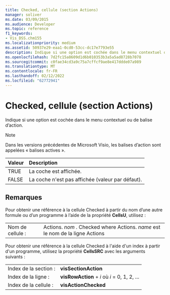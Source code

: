 ```yaml
---
title: Checked, cellule (section Actions)
manager: soliver
ms.date: 03/09/2015
ms.audience: Developer
ms.topic: reference
f1_keywords:
- Vis_DSS.chm155
ms.localizationpriority: medium
ms.assetid: 50937e29-eaa1-0cd0-53cc-dc17e7793e55
description: Indique si une option est cochée dans le menu contextuel ou de balise d’action.
ms.openlocfilehash: 7d2fc15a8609d1d6b010353b3a5a5ad8728b7078
ms.sourcegitcommit: c0fae34cd3a9c75a7cffcf9ae8e417ddde07a989
ms.translationtype: MT
ms.contentlocale: fr-FR
ms.lasthandoff: 02/12/2022
ms.locfileid: "62772941"
---
```

# <a name="checked-cell-actions-section"></a>Checked, cellule (section Actions)

Indique si une option est cochée dans le menu contextuel ou de balise d’action.
  
> [!NOTE]
> Dans les versions précédentes de Microsoft Visio, les balises d’action sont appelées « balises actives ». 
  
|**Valeur**|**Description**|
|:-----|:-----|
|TRUE  <br/> |La coche est affichée. |
|FALSE  <br/> |La coche n'est pas affichée (valeur par défaut). |
   
## <a name="remarks"></a>Remarques

Pour obtenir une référence à la cellule Checked à partir du nom d’une autre formule ou d’un programme à l’aide de la propriété **CellsU**, utilisez : 
  
|||
|:-----|:-----|
|Nom de cellule :  <br/> |Actions. *nom*  . Checked where Actions. *name*  est le nom de la ligne Actions  <br/> |
   
Pour obtenir une référence à la cellule Checked à l'aide d'un index à partir d'un programme, utilisez la propriété **CellsSRC** avec les arguments suivants : 
  
|||
|:-----|:-----|
|Index de la section :  <br/> |**visSectionAction** <br/> |
|Index de la ligne :  <br/> |**visRowAction** +   *i* où *i* = 0, 1, 2, ... |
|Index de la cellule :  <br/> |**visActionChecked** <br/> |
   

